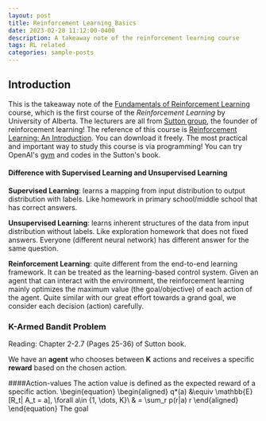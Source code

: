 ```yaml
---
layout: post
title: Reinforcement Learning Basics
date: 2023-02-28 11:12:00-0400
description: A takeaway note of the reinforcement learning course
tags: RL related
categories: sample-posts
---
```


## Introduction
This is the takeaway note of the [Fundamentals of Reinforcement Learning](https://www.coursera.org/learn/fundamentals-of-reinforcement-learning/home/welcome) course, which is the first course of the *Reinforcement Learning* by University of Alberta. The lecturers are all from [Sutton group](http://incompleteideas.net/), the founder of reinforcement learning! The reference of this course is [Reinforcement Learning: An Introduction](http://www.incompleteideas.net/book/the-book-2nd.html). You can download it freely. The most practical and important way to study this course is via programming! You can try OpenAI's [gym](https://github.com/Farama-Foundation/Gymnasium) and codes in the Sutton's book.

#### Difference with Supervised Learning and Unsupervised Learning
**Supervised Learning**: learns a mapping from input distribution to output distribution with labels. Like homework in primary school/middle school that has correct answers.

**Unsupervised Learning**: learns inherent structures of the data from input distribution without labels. Like exploration homework that does not fixed answers. Everyone (different neural network) has different answer for the same question.

**Reinforcement Learning**: quite different from the end-to-end learning framework. It can be treated as the learning-based control system. Given an agent that can interact with the environment, the reinforcement learning mainly optimizes the maximum value (the goal/objective) of each action of the agent. Quite similar with our great effort towards a grand goal, we consider each decision (action) carefully. 

### K-Armed Bandit Problem 
Reading: Chapter 2-2.7 (Pages 25-36) of Sutton book.

We have an **agent** who chooses between **K** actions and receives a specific **reward** based on the chosen action.

####Action-values
The action value is defined as the expected reward of a specific action.
\begin{equation}
\begin{aligned}
q*(a) &\equiv \mathbb{E}\[R_t| A_t = a\], \forall a\in \{1, \dots, K\}\\
& = \sum_r p(r|a) r
\end{aligned}
\end{equation}
The goal
